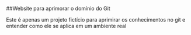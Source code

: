 ##Website para aprimorar o domínio do Git

Este é apenas um projeto fictício para aprimirar os conhecimentos no git e entender como ele se aplica em um ambiente real
